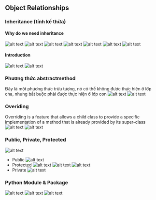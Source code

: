 ## Object Relationships
### Inheritance (tính kế thừa)
#### Why do we need inheritance
![alt text](image.png)
![alt text](image-1.png)
![alt text](image-2.png)
![alt text](image-3.png)
![alt text](image-4.png)
![alt text](image-5.png)
![alt text](image-6.png)
#### Introduction
![alt text](image-7.png)
![alt text](image-8.png)
### Phương thức abstractmethod
Đây là một phương thức trừu tượng, nó có thể không được thực hiện ở lớp cha, nhưng bắt buộc phải được thực hiện ở lớp con
![alt text](image-9.png)
![alt text](image-10.png)
### Overiding
Overriding is a feature that allows a child class to provide a specific implementation of a method that is already provided by its super-class
![alt text](image-11.png)
![alt text](image-12.png)
### Public, Private, Protected
![alt text](image-13.png)
- Public
![alt text](image-14.png)
- Protected
![alt text](image-15.png)
![alt text](image-16.png)
![alt text](image-17.png)
- Private
![alt text](image-18.png)
### Python Module & Package
![alt text](image-19.png)
![alt text](image-20.png)
![alt text](image-21.png)
